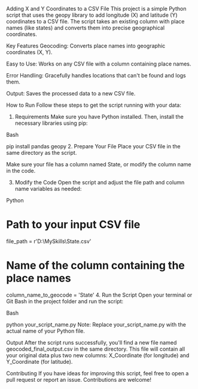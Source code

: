 Adding X and Y Coordinates to a CSV File
This project is a simple Python script that uses the geopy library to add longitude (X) and latitude (Y) coordinates to a CSV file. The script takes an existing column with place names (like states) and converts them into precise geographical coordinates.

Key Features
Geocoding: Converts place names into geographic coordinates (X, Y).

Easy to Use: Works on any CSV file with a column containing place names.

Error Handling: Gracefully handles locations that can't be found and logs them.

Output: Saves the processed data to a new CSV file.

How to Run
Follow these steps to get the script running with your data:

1. Requirements
Make sure you have Python installed. Then, install the necessary libraries using pip:

Bash

pip install pandas geopy
2. Prepare Your File
Place your CSV file in the same directory as the script.

Make sure your file has a column named State, or modify the column name in the code.

3. Modify the Code
Open the script and adjust the file path and column name variables as needed:

Python

# Path to your input CSV file
file_path = r'D:\MySkills\State.csv'

# Name of the column containing the place names
column_name_to_geocode = 'State'
4. Run the Script
Open your terminal or Git Bash in the project folder and run the script:

Bash

python your_script_name.py
Note: Replace your_script_name.py with the actual name of your Python file.

Output
After the script runs successfully, you'll find a new file named geocoded_final_output.csv in the same directory. This file will contain all your original data plus two new columns: X_Coordinate (for longitude) and Y_Coordinate (for latitude).

Contributing
If you have ideas for improving this script, feel free to open a pull request or report an issue. Contributions are welcome!
